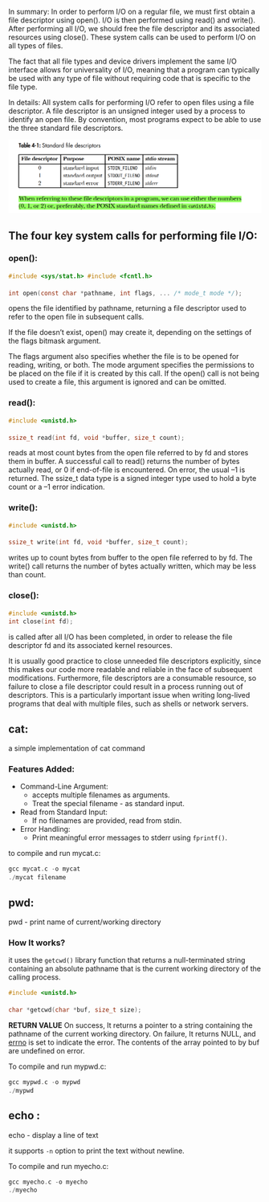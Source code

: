 In summary:
In order to perform I/O on a regular file, we must first obtain a file descriptor using open(). I/O is then performed using read() and write(). After performing all I/O, we should free the file descriptor and its associated resources using close(). These system calls can be used to perform I/O on all types of files.

The fact that all file types and device drivers implement the same I/O interface allows for universality of I/O, meaning that a program can typically be used with any type of file without requiring code that is specific to the file type.

In details:
All system calls for performing I/O refer to open files using a file descriptor. A file descriptor is an unsigned integer used by a process to identify an open file. By convention, most programs expect to be able to use the three standard file descriptors.


![image info](./Screenshot%202025-02-25%20045226.png)


## The four key system calls for performing file I/O:
### open():

```c
#include <sys/stat.h> #include <fcntl.h>

int open(const char *pathname, int flags, ... /* mode_t mode */);
```

opens the file identified by pathname, returning a file descriptor used to refer to the open file in subsequent calls.

If the file doesn’t exist, open() may create it, depending on the settings of the flags bitmask argument.

The flags argument also specifies whether the file is to be opened for reading, writing, or both. The mode argument specifies the permissions to be placed on the file if it is created by this call. If the open() call is not being used to create a file, this argument is ignored and can be omitted.

### read():

```c
#include <unistd.h>

ssize_t read(int fd, void *buffer, size_t count);
```

reads at most count bytes from the open file referred to by fd and stores them in buffer.
A successful call to read() returns the number of bytes actually read, or 0 if end-of-file is encountered. On error, the usual –1 is returned. The ssize_t data type is a signed integer type used to hold a byte count or a –1 error indication.

### write():
```c
#include <unistd.h>

ssize_t write(int fd, void *buffer, size_t count);
```
writes up to count bytes from buffer to the open file referred to by fd. 
The write() call returns the number of bytes actually written, which may be less than count.

### close():
```c
#include <unistd.h>
int close(int fd);
```
is called after all I/O has been completed, in order to release the file descriptor fd and its associated kernel resources.

It is usually good practice to close unneeded file descriptors explicitly, since this makes our code more readable and reliable in the face of subsequent modifications. Furthermore, file descriptors are a consumable resource, so failure to close a file descriptor could result in a process running out of descriptors. This is a particularly important issue when writing long-lived programs that deal with multiple files, such as shells or network servers.


## cat:
a simple implementation of cat command 

### Features Added:
- Command-Line Argument:
    - accepts multiple filenames as arguments.
    - Treat the special filename - as standard input.
- Read from Standard Input:
    - If no filenames are provided, read from stdin.
- Error Handling:
    - Print meaningful error messages to stderr using `fprintf()`.

to compile and run mycat.c:
```c
gcc mycat.c -o mycat
./mycat filename
```


## pwd:
pwd - print name of current/working directory

### How It works?
it uses the `getcwd()` library function that returns a null-terminated string containing an absolute pathname that is the current  working  directory  of the  calling  process.

```c
#include <unistd.h>

char *getcwd(char *buf, size_t size);
```
**RETURN VALUE**
On success, It returns a pointer to a string containing  the  pathname  of the current working directory.
On  failure, It returns NULL, and <u>errno</u> is set to indicate the error.  The contents of the array pointed to  by buf are undefined on error.

To compile and run mypwd.c:
```c
gcc mypwd.c -o mypwd
./mypwd
```


## echo :
echo - display a line of text

it supports `-n` option to print the text without newline.

To compile and run myecho.c:
```c
gcc myecho.c -o myecho
./myecho
```







